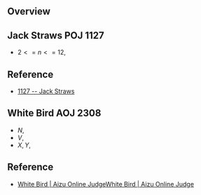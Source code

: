 ## Overview


## Jack Straws POJ 1127

* $2 <= n <= 12$,

## Reference
* [1127 \-\- Jack Straws](http://poj.org/problem?id=1127)

## White Bird AOJ 2308
* $N$,
* $V$,
* $X, Y$,

## Reference
* [White Bird \| Aizu Online Judge](http://judge.u-aizu.ac.jp/onlinejudge/description.jsp?id=2308)[White Bird \| Aizu Online Judge](http://judge.u-aizu.ac.jp/onlinejudge/description.jsp?id=2308)
